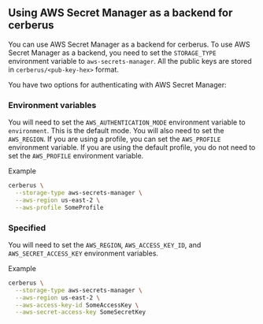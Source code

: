 ## Using AWS Secret Manager as a backend for cerberus
You can use AWS Secret Manager as a backend for cerberus. To use AWS Secret Manager as a backend, you need to set the `STORAGE_TYPE` environment variable to `aws-secrets-manager`. 
All the public keys are stored in `cerberus/<pub-key-hex>` format.

You have two options for authenticating with AWS Secret Manager:
### Environment variables
You will need to set the `AWS_AUTHENTICATION_MODE` environment variable to `environment`. This is the default mode. You will also need to set the `AWS_REGION`. If you are using a profile, you can set the `AWS_PROFILE` environment variable. If you are using the default profile, you do not need to set the `AWS_PROFILE` environment variable.

Example
```bash
cerberus \
  --storage-type aws-secrets-manager \
  --aws-region us-east-2 \
  --aws-profile SomeProfile
```
### Specified
You will need to set the `AWS_REGION`, `AWS_ACCESS_KEY_ID`, and `AWS_SECRET_ACCESS_KEY` environment variables.

Example
```bash
cerberus \
  --storage-type aws-secrets-manager \
  --aws-region us-east-2 \
  --aws-access-key-id SomeAccessKey \
  --aws-secret-access-key SomeSecretKey
```